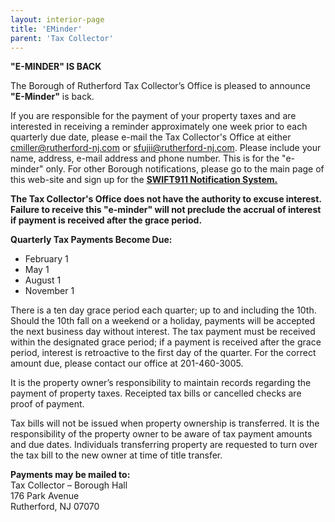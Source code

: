 ```yaml
---
layout: interior-page
title: 'EMinder'
parent: 'Tax Collector'
---
```


**"E-MINDER" IS BACK**

The Borough of Rutherford Tax Collector’s Office is pleased to announce **"E-Minder"** is back.

If you are responsible for the payment of your property taxes and are interested in receiving a reminder approximately one week prior to each quarterly due date, please e-mail the Tax Collector's Office at either cmiller@rutherford-nj.com or sfujii@rutherford-nj.com. Please include your name, address, e-mail address and phone number. This is for the "e-minder" only. For other Borough notifications, please go to the main page of this web-site and sign up for the [**SWIFT911 Notification System.**](/notifications/)

**The Tax Collector's Office does not have the authority to excuse interest. Failure to receive this "e-minder" will not preclude the accrual of interest if payment is received after the grace period.**

**Quarterly Tax Payments Become Due:**

* February 1
* May 1
* August 1
* November 1

There is a ten day grace period each quarter; up to and including the 10th. Should the 10th fall on a weekend or a holiday, payments will be accepted the next business day without interest. The tax payment must be received within the designated grace period; if a payment is received after the grace period, interest is retroactive to the first day of the quarter. For the correct amount due, please contact our office at 201-460-3005. 

It is the property owner’s responsibility to maintain records regarding the payment of property taxes. Receipted tax bills or cancelled checks are proof of payment.

Tax bills will not be issued when property ownership is transferred. It is the responsibility of the property owner to be aware of tax payment amounts and due dates. Individuals transferring property are requested to turn over the tax bill to the new owner at time of title transfer.


**Payments may be mailed to:**  
Tax Collector – Borough Hall  
176 Park Avenue  
Rutherford, NJ 07070


